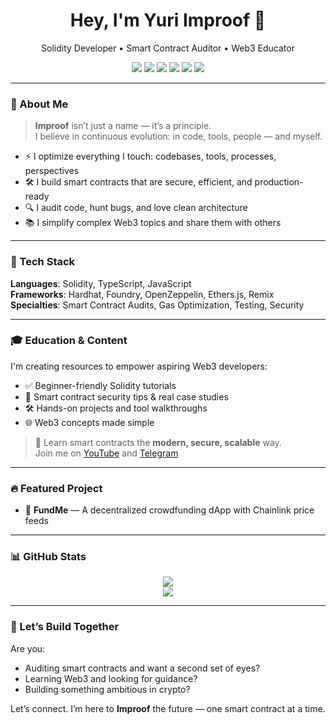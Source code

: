 <h1 align="center">Hey, I'm Yuri Improof 🚀</h1>
<p align="center">
  Solidity Developer • Smart Contract Auditor • Web3 Educator
</p>

<p align="center">
  <a href="https://t.me/improof"><img src="https://img.shields.io/badge/Telegram-blue?logo=telegram" /></a>
  <a href="https://youtube.com/@yuriimproof"><img src="https://img.shields.io/badge/YouTube-red?logo=youtube" /></a>
  <a href="https://twitter.com/yuriimproof"><img src="https://img.shields.io/badge/Twitter-blue?logo=twitter" /></a>
  <a href="https://medium.com/@yuriimproof"><img src="https://img.shields.io/badge/Medium-black?logo=medium" /></a>
  <a href="https://linkedin.com/in/yuriimproof"><img src="https://img.shields.io/badge/LinkedIn-blue?logo=linkedin" /></a>
  <a href="mailto:improofyuri@gmail.com"><img src="https://img.shields.io/badge/email-%231DA1F2.svg?&style=for-the-badge&logo=gmail&logoColor=white" /></a>
</p>

---

### 🧠 About Me

> **Improof** isn’t just a name — it’s a principle.  
> I believe in continuous evolution: in code, tools, people — and myself.

- ⚡ I optimize everything I touch: codebases, tools, processes, perspectives  
- 🛠️ I build smart contracts that are secure, efficient, and production-ready  
- 🔍 I audit code, hunt bugs, and love clean architecture  
- 📚 I simplify complex Web3 topics and share them with others

---

### 🧰 Tech Stack

**Languages**: Solidity, TypeScript, JavaScript  
**Frameworks**: Hardhat, Foundry, OpenZeppelin, Ethers.js, Remix  
**Specialties**: Smart Contract Audits, Gas Optimization, Testing, Security

---

### 🎓 Education & Content

I'm creating resources to empower aspiring Web3 developers:

- ✅ Beginner-friendly Solidity tutorials  
- 🧠 Smart contract security tips & real case studies  
- 🛠 Hands-on projects and tool walkthroughs  
- 🌐 Web3 concepts made simple

> 🎥 Learn smart contracts the **modern, secure, scalable** way.  
> Join me on [YouTube](https://youtube.com/@yuriimproof) and [Telegram](https://t.me/improof)

---

### 🔥 Featured Project

- 💸 **FundMe** — A decentralized crowdfunding dApp with Chainlink price feeds

---

### 📊 GitHub Stats

<p align="center">
  <img src="https://github-readme-stats.vercel.app/api?username=yuriimproof&show_icons=true&theme=tokyonight" />
  <br/>
  <img src="https://github-readme-stats.vercel.app/api/top-langs/?username=yuriimproof&layout=compact&theme=tokyonight" />
</p>

---

### 🤝 Let’s Build Together

Are you:

- Auditing smart contracts and want a second set of eyes?  
- Learning Web3 and looking for guidance?  
- Building something ambitious in crypto?

Let’s connect. I’m here to **Improof** the future — one smart contract at a time.

